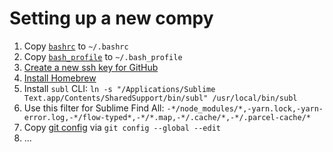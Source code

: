 # Setting up a new compy

1. Copy [`bashrc`](https://raw.githubusercontent.com/ericsoco/dotfiles/master/bashrc.bashrc) to `~/.bashrc`
2. Copy [`bash_profile`](https://raw.githubusercontent.com/ericsoco/dotfiles/master/bash_profile) to `~/.bash_profile`
3. [Create a new ssh key for GitHub](https://help.github.com/en/github/authenticating-to-github/adding-a-new-ssh-key-to-your-github-account)
4. [Install Homebrew](https://brew.sh/)
5. Install `subl` CLI: `ln -s "/Applications/Sublime Text.app/Contents/SharedSupport/bin/subl" /usr/local/bin/subl`
6. Use this filter for Sublime Find All: `-*/node_modules/*,-yarn.lock,-yarn-error.log,-*/flow-typed*,-*/*.map,-*/.cache/*,-*/.parcel-cache/*`
7. Copy [git config](https://raw.githubusercontent.com/ericsoco/dotfiles/master/gitconfig) via `git config --global --edit`
8. ...
